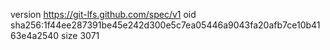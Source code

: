 version https://git-lfs.github.com/spec/v1
oid sha256:1f44ee287391be45e242d300e5c7ea05446a9043fa20afb7ce10b4163e4a2540
size 3071
